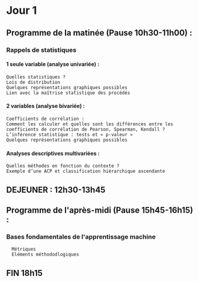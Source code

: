 # Jour 1

## Programme de la matinée (Pause 10h30-11h00) :

  ### Rappels de statistiques
  #### 1 seule variable (analyse univariée) : 
    Quelles statistiques ?
    Lois de distribution
    Quelques représentations graphiques possibles
    Lien avec la maîtrise statistique des procédés 
  #### 2 variables (analyse bivariée) : 
    Coefficients de corrélation :
    Comment les calculer et quelles sont les différences entre les coefficients de corrélation de Pearson, Spearman, Kendall ?  
    L’inférence statistique : tests et « p-valeur » 
    Quelques représentations graphiques possibles 
  #### Analyses descriptives multivariées :
    Quelles méthodes en fonction du contexte ?
    Exemple d’une ACP et classification hiérarchique ascendante

## DEJEUNER : 12h30-13h45

## Programme de l'après-midi (Pause 15h45-16h15) :

  ### Bases fondamentales de l'apprentissage machine
      Métriques 
      Eléments méthododlogiques

## FIN 18h15
